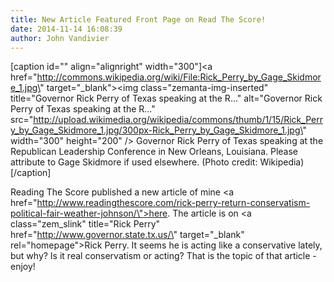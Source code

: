 ```yaml
---
title: New Article Featured Front Page on Read The Score!
date: 2014-11-14 16:08:39
author: John Vandivier
---
```




[caption id=\"\" align=\"alignright\" width=\"300\"]<a href=\"http://commons.wikipedia.org/wiki/File:Rick_Perry_by_Gage_Skidmore_1.jpg\" target=\"_blank\"><img class=\"zemanta-img-inserted\" title=\"Governor Rick Perry of Texas speaking at the R...\" alt=\"Governor Rick Perry of Texas speaking at the R...\" src=\"http://upload.wikimedia.org/wikipedia/commons/thumb/1/15/Rick_Perry_by_Gage_Skidmore_1.jpg/300px-Rick_Perry_by_Gage_Skidmore_1.jpg\" width=\"300\" height=\"200\" /></a> Governor Rick Perry of Texas speaking at the Republican Leadership Conference in New Orleans, Louisiana. Please attribute to Gage Skidmore if used elsewhere. (Photo credit: Wikipedia)[/caption]

Reading The Score published a new article of mine <a href=\"http://www.readingthescore.com/rick-perry-return-conservatism-political-fair-weather-johnson/\">here</a>. The article is on <a class=\"zem_slink\" title=\"Rick Perry\" href=\"http://www.governor.state.tx.us/\" target=\"_blank\" rel=\"homepage\">Rick Perry</a>. It seems he is acting like a conservative lately, but why? Is it real conservatism or acting? That is the topic of that article - enjoy!